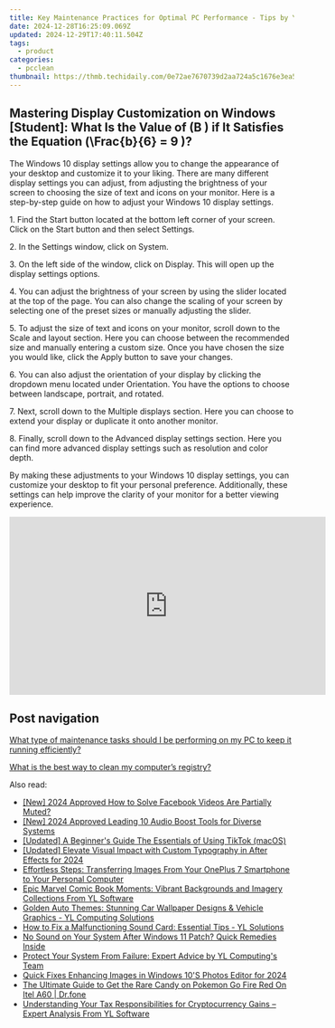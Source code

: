 ```yaml
---
title: Key Maintenance Practices for Optimal PC Performance - Tips by YL Computing and YL Software Experts
date: 2024-12-28T16:25:09.069Z
updated: 2024-12-29T17:40:11.504Z
tags:
  - product
categories:
  - pcclean
thumbnail: https://thmb.techidaily.com/0e72ae7670739d2aa724a5c1676e3ea5eb7af36bcb7980843f57c620d01dbd2b.jpg
---
```


## Mastering Display Customization on Windows [Student]: What Is the Value of \(B \) if It Satisfies the Equation \(\Frac{b}{6} = 9 \)?

The Windows 10 display settings allow you to change the appearance of your desktop and customize it to your liking. There are many different display settings you can adjust, from adjusting the brightness of your screen to choosing the size of text and icons on your monitor. Here is a step-by-step guide on how to adjust your Windows 10 display settings. 

1\. Find the Start button located at the bottom left corner of your screen. Click on the Start button and then select Settings.

2\. In the Settings window, click on System.

3\. On the left side of the window, click on Display. This will open up the display settings options. 

4\. You can adjust the brightness of your screen by using the slider located at the top of the page. You can also change the scaling of your screen by selecting one of the preset sizes or manually adjusting the slider.

5\. To adjust the size of text and icons on your monitor, scroll down to the Scale and layout section. Here you can choose between the recommended size and manually entering a custom size. Once you have chosen the size you would like, click the Apply button to save your changes.

6\. You can also adjust the orientation of your display by clicking the dropdown menu located under Orientation. You have the options to choose between landscape, portrait, and rotated.

7\. Next, scroll down to the Multiple displays section. Here you can choose to extend your display or duplicate it onto another monitor.

8\. Finally, scroll down to the Advanced display settings section. Here you can find more advanced display settings such as resolution and color depth. 

By making these adjustments to your Windows 10 display settings, you can customize your desktop to fit your personal preference. Additionally, these settings can help improve the clarity of your monitor for a better viewing experience.

<!-- affiliate ads begin -->
<iframe width="560" height="315" src="https://www.youtube.com/embed/Iz2LYWd8EqI?si=G_3CqFRAmeVPczjj" title="YouTube video player" frameborder="0" allow="accelerometer; autoplay; clipboard-write; encrypted-media; gyroscope; picture-in-picture; web-share" referrerpolicy="strict-origin-when-cross-origin" allowfullscreen></iframe>
<!-- affiliate ads end -->

## Post navigation

[What type of maintenance tasks should I be performing on my PC to keep it running efficiently?](https://tools.techidaily.com/pcclean/products/)

[What is the best way to clean my computer’s registry?](https://tools.techidaily.com/pcclean/products/)

<ins class="adsbygoogle"
     style="display:block"
     data-ad-format="autorelaxed"
     data-ad-client="ca-pub-7571918770474297"
     data-ad-slot="1223367746"></ins>

<ins class="adsbygoogle"
     style="display:block"
     data-ad-client="ca-pub-7571918770474297"
     data-ad-slot="8358498916"
     data-ad-format="auto"
     data-full-width-responsive="true"></ins>

<span class="atpl-alsoreadstyle">Also read:</span>
<div><ul>
<li><a href="https://facebook-video-recording.techidaily.com/new-2024-approved-how-to-solve-facebook-videos-are-partially-muted/"><u>[New] 2024 Approved How to Solve Facebook Videos Are Partially Muted?</u></a></li>
<li><a href="https://youtube-lab.techidaily.com/024-approved-leading-10-audio-boost-tools-for-diverse-systems/"><u>[New] 2024 Approved Leading 10 Audio Boost Tools for Diverse Systems</u></a></li>
<li><a href="https://tiktok-clips.techidaily.com/updated-a-beginners-guide-the-essentials-of-using-tiktok-macos/"><u>[Updated] A Beginner's Guide The Essentials of Using TikTok (macOS)</u></a></li>
<li><a href="https://fox-hovers.techidaily.com/updated-elevate-visual-impact-with-custom-typography-in-after-effects-for-2024/"><u>[Updated] Elevate Visual Impact with Custom Typography in After Effects for 2024</u></a></li>
<li><a href="https://fox-place.techidaily.com/effortless-steps-transferring-images-from-your-oneplus-7-smartphone-to-your-personal-computer/"><u>Effortless Steps: Transferring Images From Your OnePlus 7 Smartphone to Your Personal Computer</u></a></li>
<li><a href="https://win-updates.techidaily.com/epic-marvel-comic-book-moments-vibrant-backgrounds-and-imagery-collections-from-yl-software/"><u>Epic Marvel Comic Book Moments: Vibrant Backgrounds and Imagery Collections From YL Software</u></a></li>
<li><a href="https://win-updates.techidaily.com/golden-auto-themes-stunning-car-wallpaper-designs-and-vehicle-graphics-yl-computing-solutions/"><u>Golden Auto Themes: Stunning Car Wallpaper Designs & Vehicle Graphics - YL Computing Solutions</u></a></li>
<li><a href="https://win-updates.techidaily.com/how-to-fix-a-malfunctioning-sound-card-essential-tips-yl-solutions/"><u>How to Fix a Malfunctioning Sound Card: Essential Tips - YL Solutions</u></a></li>
<li><a href="https://sound-issues.techidaily.com/no-sound-on-your-system-after-windows-11-patch-quick-remedies-inside/"><u>No Sound on Your System After Windows 11 Patch? Quick Remedies Inside</u></a></li>
<li><a href="https://win-updates.techidaily.com/protect-your-system-from-failure-expert-advice-by-yl-computings-team/"><u>Protect Your System From Failure: Expert Advice by YL Computing's Team</u></a></li>
<li><a href="https://extra-skills.techidaily.com/quick-fixes-enhancing-images-in-windows-10s-photos-editor-for-2024/"><u>Quick Fixes Enhancing Images in Windows 10'S Photos Editor for 2024</u></a></li>
<li><a href="https://android-pokemon-go.techidaily.com/the-ultimate-guide-to-get-the-rare-candy-on-pokemon-go-fire-red-on-itel-a60-drfone-by-drfone-virtual-android/"><u>The Ultimate Guide to Get the Rare Candy on Pokemon Go Fire Red On Itel A60 | Dr.fone</u></a></li>
<li><a href="https://win-updates.techidaily.com/understanding-your-tax-responsibilities-for-cryptocurrency-gains-expert-analysis-from-yl-software/"><u>Understanding Your Tax Responsibilities for Cryptocurrency Gains – Expert Analysis From YL Software</u></a></li>
</ul></div>

